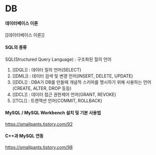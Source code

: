 # DB

#### 데이터베이스 이론
[[데이터베이스 이론]]

#### SQL의 종류
SQL(Structured Query Language) : 구조화된 질의 언어
1. [[DQL]] : 데이터 질의 언어(SELECT)
2. [[DML]] : 데이터 검색 및 변경 언어(INSERT, DELETE, UPDATE)
3. [[DDL]] : DBA가 DB를 만들때 개념적 스키마를 명시하기 위해 사용하는 언어(CREATE, ALTER, DROP 등등)
4. [[DCL]] : 데이터 접근 권한제어 언어(GRANT, REVOKE)
5. [[TCL]] : 트랜잭션 언어(COMMIT, ROLLBACK)

#### MySQL / MySQL Workbench 설치 및 기본 사용법
https://smallpants.tistory.com/92

#### C++과 MySQL 연동
https://smallpants.tistory.com/98
